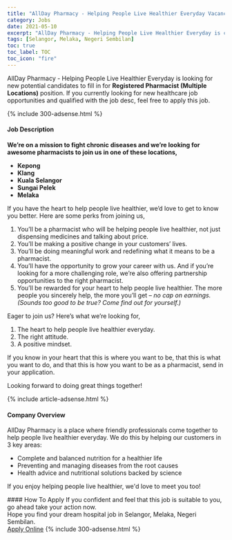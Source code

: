 ```yaml
---
title: "AllDay Pharmacy - Helping People Live Healthier Everyday Vacancies Registered Pharmacist (Multiple Locations)" 
category: Jobs 
date: 2021-05-10 
excerpt: "AllDay Pharmacy - Helping People Live Healthier Everyday is currently looking for suitable person to fill in the Registered Pharmacist (Multiple Locations) which positioned at Selangor, Melaka, Negeri Sembilan" 
tags: [Selangor, Melaka, Negeri Sembilan] 
toc: true 
toc_label: TOC 
toc_icon: "fire" 
--- 
```


<p>AllDay Pharmacy - Helping People Live Healthier Everyday is looking for new potential candidates to fill in for <b>Registered Pharmacist (Multiple Locations)</b> position. If you currently looking for new healthcare job opportunities and qualified with the job desc, feel free to apply this job.
</p>{% include 300-adsense.html %} 
<div><div><h4>Job Description</h4></div><div><div><span><div><p><strong>We&#8217;re on a mission to fight chronic diseases and we&#8217;re looking for awesome pharmacists to join us in one of these locations,</strong></p><ul><li><strong>Kepong</strong></li><li><strong>Klang</strong></li><li><strong>Kuala Selangor</strong></li><li><strong>Sungai Pelek</strong></li><li><strong>Melaka</strong></li></ul><p><span>If you have the heart to help people live healthier, we&#8217;d love to get to know you better. Here are some perks from joining us,</span></p><ol><li><span>You&#8217;ll be a pharmacist who will be helping people live healthier, not just dispensing medicines and talking about price.</span></li><li><span>You&#8217;ll be making a positive change in your customers&#8217; lives.</span></li><li><span>You&#8217;ll be doing meaningful work and redefining what it means to be a pharmacist.</span></li><li><span>You&#8217;ll have the opportunity to grow your career with us. And if you&#8217;re looking for a more challenging role, we&#8217;re also offering partnership opportunities to the right pharmacist.</span></li><li><span>You&#8217;ll be rewarded for your heart to help people live healthier. The more people you sincerely help, the more you&#8217;ll get &#8211; </span><em>no cap on earnings. (Sounds too good to be true? Come find out for yourself.)</em></li></ol><p><span>Eager to join us? Here&#8217;s what we&#8217;re looking for,</span></p><ol><li><span>The heart to help people live healthier everyday.</span></li><li><span>The right attitude.</span></li><li><span>A positive mindset.</span></li></ol><p><span>If you know in your heart that this is where you want to be, that this is what you want to do, and that this is how you want to be as a pharmacist, send in your application.</span></p><p><span>Looking forward to doing great things together!</span></p></div></span></div></div></div> 
{% include article-adsense.html %} 
<div><div><h4>Company Overview</h4></div><div><div><span><div><p>AllDay Pharmacy is a place where friendly professionals come together to help people live healthier everyday. We do this by helping our customers in 3 key areas:</p><ul><li>Complete and balanced nutrition for a healthier life</li><li>Preventing and managing diseases from the root causes</li><li>Health advice and nutritional solutions backed by science</li></ul><p>If you enjoy helping people live healthier, we'd love to meet you too!</p></div></span></div></div></div> 
#### How To Apply 
If you confident and feel that this job is suitable to you, go ahead take your action now. <br/> 
Hope you find your dream hospital job in Selangor, Melaka, Negeri Sembilan. <br/> 
<a href="https://www.jobstreet.com.my/en/job/registered-pharmacist-multiple-locations-4562377?jobId=jobstreet-my-job-4562377" class="btn btn--warning" target="_blank" rel="nofollow noopenner">Apply Online</a> 
{% include 300-adsense.html %} 